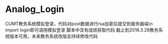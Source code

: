 # Analog_Login
CUMT教务系统模拟登录，代码对post数据进行rsa加密后提交到服务器端\n
import login即可调用模拟登录
脚本中含有成绩获取代码
截止到2018.3.28教务系统版本可用，未来教务系统改版会持续修改代码
